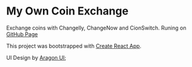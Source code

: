 # My Own Coin Exchange

Exchange coins with Changelly, ChangeNow and CionSwitch. Runing on [GitHub Page](https://antoncoding.github.io/coin-exchange/)

This project was bootstrapped with [Create React App](https://github.com/facebook/create-react-app).

UI Design by [Aragon UI](https://github.com/aragon/aragon-ui);
